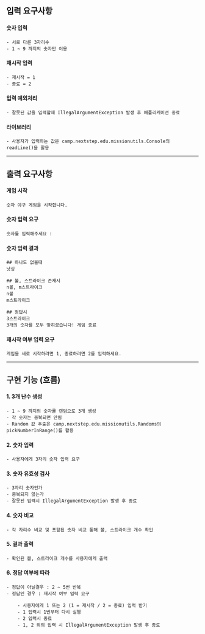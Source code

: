## 입력 요구사항

#### 숫자 입력

    - 서로 다른 3자리수
    - 1 ~ 9 까지의 숫자만 이용

#### 재시작 입력

    - 재시작 = 1
    - 종료 = 2

#### 입력 예외처리

    - 잘못된 값을 입력할때 IllegalArgumentException 발생 후 애플리케이션 종료

#### 라이브러리

    - 사용자가 입력하는 값은 camp.nextstep.edu.missionutils.Console의 readLine()을 활용

---

## 출력 요구사항

#### 게임 시작
    숫자 야구 게임을 시작합니다.
#### 숫자 입력 요구
    숫자를 입력해주세요 : 
#### 숫자 입력 결과
    ## 하나도 없을때
    낫싱
  
    ## 볼, 스트라이크 존재시
    n볼, m스트라이크
    n볼
    m스트라이크
  
    ## 정답시
    3스트라이크
    3개의 숫자를 모두 맞히셨습니다! 게임 종료
#### 재시작 여부 입력 요구
    게임을 새로 시작하려면 1, 종료하려면 2를 입력하세요. 
---

## 구현 기능 (흐름)

#### 1. 3개 난수 생성

    - 1 ~ 9 까지의 숫자를 랜덤으로 3개 생성
    - 각 숫자는 중복되면 안됨
    - Random 값 추출은 camp.nextstep.edu.missionutils.Randoms의 pickNumberInRange()를 활용

#### 2. 숫자 입력

    - 사용자에게 3자리 숫자 입력 요구

#### 3. 숫자 유효성 검사

    - 3자리 숫자인가
    - 중복되지 않는가
    - 잘못된 입력시 IllegalArgumentException 발생 후 종료

#### 4. 숫자 비교

    - 각 자리수 비교 및 포함된 숫자 비교 통해 볼, 스트라이크 개수 확인

#### 5. 결과 출력

    - 확인된 볼, 스트라이크 개수를 사용자에게 출력

#### 6. 정답 여부에 따라

    - 정답이 아닐결우 : 2 ~ 5번 반복
    - 정답인 경우 : 재시작 여부 입력 요구
        
        - 사용자에게 1 또는 2 (1 = 재시작 / 2 = 종료) 입력 받기
        - 1 입력시 1번부터 다시 실행
        - 2 입력시 종료
        - 1, 2 외의 입력 시 IllegalArgumentException 발생 후 종료
